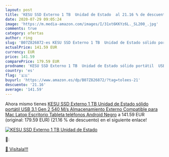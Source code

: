 ```yaml
---
layout: post
title: 'KESU SSD Externo 1 TB  Unidad de Estado  al 21.16 % de descuento'
date: 2020-07-29 09:05:24
image: 'https://m.media-amazon.com/images/I/31xt6KKYz6L._SL200_.jpg'
comments: true
category: ofertas
author: ring
slug: 'B07Z826872-es KESU SSD Externo 1 TB  Unidad de Estado sólido portátil  USB 3.1 Gen 2 540 M/s  Almacenamiento Externo Compatible para Mac  Latop  Escritorio  Tableta  teléfonos Android Negro'
actualPrice: 141.59 EUR
currency: EUR
price: 141.59
comparePrice: 179.59 EUR
prodname: 'KESU SSD Externo 1 TB  Unidad de Estado sólido portátil  USB 3.1 Gen 2 540 M/s  Almacenamiento Externo Compatible para Mac  Latop  Escritorio  Tableta  teléfonos Android Negro'
country: 'es'
flag: '🇪🇸'
buyurl: 'https://www.amazon.es/dp/B07Z826872/?tag=tolees-21'
descuento: '21.16'
average: '141.59'
---
```


Ahora mismo tienes [KESU SSD Externo 1 TB  Unidad de Estado sólido portátil  USB 3.1 Gen 2 540 M/s  Almacenamiento Externo Compatible para Mac  Latop  Escritorio  Tableta  teléfonos Android Negro](https://www.amazon.es/dp/B07Z826872/?tag=tolees-21) a 141.59 EUR (original: 179.59 EUR) (21.16 %  de descuento) en el siguiente enlace!

[![KESU SSD Externo 1 TB  Unidad de Estado ](https://m.media-amazon.com/images/I/31xt6KKYz6L._SL200_.jpg)](https://www.amazon.es/dp/B07Z826872/?tag=tolees-21)

🔎:


[🛒 Visítala!!!](https://www.amazon.es/dp/B07Z826872/?tag=tolees-21)
